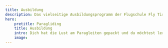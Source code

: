 ```yaml
---
title: Ausbildung
description: Das vielseitige Ausbildungsprogramm der Flugschule Fly Tirol bietet eine kompetente Flugausbildung in einem der besten Schulungsgebiete der Welt. Unter der Leitung von Sebastian Kahn, der ausgebildeter Fluglehrer und Weltmeister im Acrobatik-Paragleiten ist, erhältst du die best mögliche Paragliding Ausbildung.
hero: 
    pretitle: Paragliding
    title: Ausbildung
    intro: Dich hat die Lust am Paragleiten gepackt und du möchtest lernen eigenständig zu fliegen? Unter der Leitung von Sebastian Kahn, der ausgebildeter Fluglehrer und Team-Weltmeister im Acrobatik-Paragleiten ist, erhältst du durch jahrelange Flugerfahrung auf der ganzen Welt, eine kompetente und vielseitige Flugausbildung in einem der besten Schulungsgebiete der Welt.
    image: 
---
```


<hero-two :hero="hero"></hero-two>
